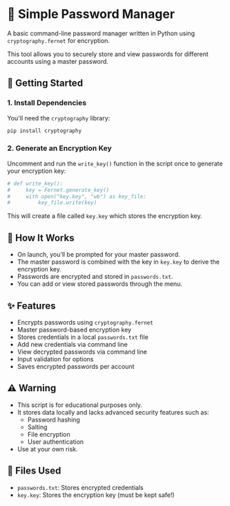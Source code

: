 # 🔐 Simple Password Manager

A basic command-line password manager written in Python using `cryptography.fernet` for encryption.

This tool allows you to securely store and view passwords for different accounts using a master password.

## 🚀 Getting Started

### 1. Install Dependencies

You'll need the `cryptography` library:

```bash
pip install cryptography
```

### 2. Generate an Encryption Key

Uncomment and run the `write_key()` function in the script once to generate your encryption key:

```python
# def write_key():
#     key = Fernet.generate_key()
#     with open("key.key", "wb") as key_file:
#         key_file.write(key)
```

This will create a file called `key.key` which stores the encryption key.

## 🔧 How It Works

- On launch, you’ll be prompted for your master password.
- The master password is combined with the key in `key.key` to derive the encryption key.
- Passwords are encrypted and stored in `passwords.txt`.
- You can add or view stored passwords through the menu.

## ✨ Features

- Encrypts passwords using `cryptography.fernet`
- Master password-based encryption key
- Stores credentials in a local `passwords.txt` file
- Add new credentials via command line
- View decrypted passwords via command line
- Input validation for options
- Saves encrypted passwords per account

## ⚠️ Warning

- This script is for educational purposes only.
- It stores data locally and lacks advanced security features such as:
  - Password hashing
  - Salting
  - File encryption
  - User authentication
- Use at your own risk.

## 📄 Files Used

- `passwords.txt`: Stores encrypted credentials
- `key.key`: Stores the encryption key (must be kept safe!)
